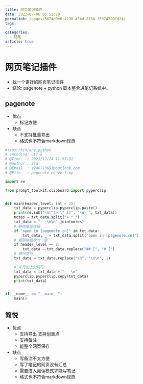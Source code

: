 ```yaml
---
title: 网页笔记插件
date: 2022-07-06 05:51:20
permalink: /pages/5674d0e6-4230-45bd-8134-f5974709fd24/
tags:
  - 
categories:
  - 随笔
article: true
---
```

# 网页笔记插件

- 找一个更好的网页笔记插件
- 结论: pagenote + python 脚本整合进笔记系统中。

## pagenote

- 优点
  - 标记方便
- 缺点
  - 不支持批量导出
  - 格式也不符合markdown规范

``` python
#!/usr/bin/env python
# encoding: utf-8
# @Time   : 2021/12/24 11:57:31
# @author : zza
# @Email  : z740713651@outlook.com
# @File   : pagenote_convert.py

import re

from prompt_toolkit.clipboard import pyperclip


def main(header_level: int = 2):
    txt_data = pyperclip.pyperclip.paste()
    print(re.sub("\n[^(> \* )]", "\n- ", txt_data))
    notes = txt_data.split("> * ")
    txt_data = "---\n\n".join(notes)
    # 移除尾部连接
    if "open in [pagenote.cn]" in txt_data:
        txt_data, _ = txt_data.split("open in [pagenote.cn]")
    # 首部标题改为一级
    if header_level == 2:
        txt_data = txt_data.replace("## [", "# [")
    # 首行空行
    txt_data = txt_data.replace("\n", "\n\n", 1)

    # 末行加上分隔符
    txt_data = txt_data + "---\n"
    pyperclip.pyperclip.copy(txt_data)
    print(txt_data)


if __name__ == "__main__":
    main()
```

## 简悦

- 优点
  - 支持导出 支持划重点
  - 支持备注
  - 能整个网页保存
- 缺点
  - 写备注不太方便
  - 写了笔记的网页没有汇总
  - 需要进入阅读模式才能写笔记
  - 格式也不符合markdown规范
